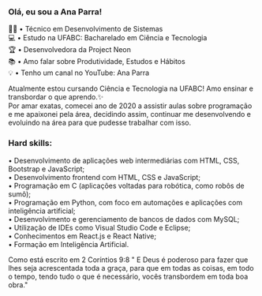 ### Olá, eu sou a Ana Parra!

👩‍💻 • Técnico em Desenvolvimento de Sistemas <br>
💻 • Estudo na UFABC: Bacharelado em Ciência e Tecnologia <br>
🏆 • Desenvolvedora da Project Neon <br>
📚 • Amo falar sobre Produtividade, Estudos e Hábitos <br>
💡 • Tenho um canal no YouTube: Ana Parra <br>

Atualmente estou cursando Ciência e Tecnologia na UFABC! Amo ensinar e transbordar o que aprendo.✨ <br>
Por amar exatas, comecei ano de 2020 a assistir aulas sobre programação e me apaixonei pela área, decidindo assim, continuar me desenvolvendo e evoluindo na área para que pudesse trabalhar com isso. <br>

### Hard skills:<br>

• Desenvolvimento de aplicações web intermediárias com HTML, CSS, Bootstrap e JavaScript;<br>
• Desenvolvimento frontend com HTML, CSS e JavaScript;<br>
• Programação em C (aplicações voltadas para robótica, como robôs de sumô);<br>
• Programação em Python, com foco em automações e aplicações com inteligência artificial;<br>
• Desenvolvimento e gerenciamento de bancos de dados com MySQL;<br>
• Utilização de IDEs como Visual Studio Code e Eclipse;<br>
• Conhecimentos em React.js e React Native;<br>
• Formação em Inteligência Artificial.



Como está escrito em 2 Coríntios 9:8 " E Deus é poderoso para fazer que lhes seja acrescentada toda a graça, para que em todas as coisas, em todo o tempo, tendo tudo o que é necessário, vocês transbordem em toda boa obra."
